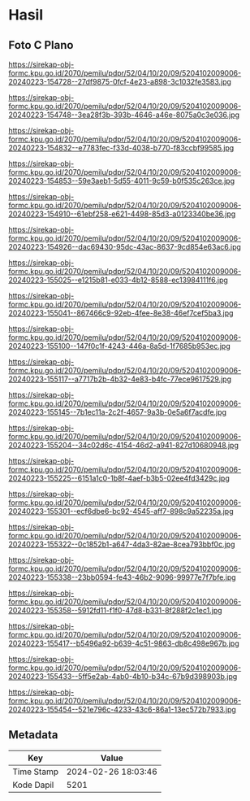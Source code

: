 # Hasil

## Foto C Plano

https://sirekap-obj-formc.kpu.go.id/2070/pemilu/pdpr/52/04/10/20/09/5204102009006-20240223-154728--27df9875-0fcf-4e23-a898-3c1032fe3583.jpg

https://sirekap-obj-formc.kpu.go.id/2070/pemilu/pdpr/52/04/10/20/09/5204102009006-20240223-154748--3ea28f3b-393b-4646-a46e-8075a0c3e036.jpg

https://sirekap-obj-formc.kpu.go.id/2070/pemilu/pdpr/52/04/10/20/09/5204102009006-20240223-154832--e7783fec-f33d-4038-b770-f83ccbf99585.jpg

https://sirekap-obj-formc.kpu.go.id/2070/pemilu/pdpr/52/04/10/20/09/5204102009006-20240223-154853--59e3aeb1-5d55-4011-9c59-b0f535c263ce.jpg

https://sirekap-obj-formc.kpu.go.id/2070/pemilu/pdpr/52/04/10/20/09/5204102009006-20240223-154910--61ebf258-e621-4498-85d3-a0123340be36.jpg

https://sirekap-obj-formc.kpu.go.id/2070/pemilu/pdpr/52/04/10/20/09/5204102009006-20240223-154926--dac69430-95dc-43ac-8637-9cd854e63ac6.jpg

https://sirekap-obj-formc.kpu.go.id/2070/pemilu/pdpr/52/04/10/20/09/5204102009006-20240223-155025--e1215b81-e033-4b12-8588-ec13984111f6.jpg

https://sirekap-obj-formc.kpu.go.id/2070/pemilu/pdpr/52/04/10/20/09/5204102009006-20240223-155041--867466c9-92eb-4fee-8e38-46ef7cef5ba3.jpg

https://sirekap-obj-formc.kpu.go.id/2070/pemilu/pdpr/52/04/10/20/09/5204102009006-20240223-155100--147f0c1f-4243-446a-8a5d-1f7685b953ec.jpg

https://sirekap-obj-formc.kpu.go.id/2070/pemilu/pdpr/52/04/10/20/09/5204102009006-20240223-155117--a7717b2b-4b32-4e83-b4fc-77ece9617529.jpg

https://sirekap-obj-formc.kpu.go.id/2070/pemilu/pdpr/52/04/10/20/09/5204102009006-20240223-155145--7b1ec11a-2c2f-4657-9a3b-0e5a6f7acdfe.jpg

https://sirekap-obj-formc.kpu.go.id/2070/pemilu/pdpr/52/04/10/20/09/5204102009006-20240223-155204--34c02d6c-4154-46d2-a941-827d10680948.jpg

https://sirekap-obj-formc.kpu.go.id/2070/pemilu/pdpr/52/04/10/20/09/5204102009006-20240223-155225--6151a1c0-1b8f-4aef-b3b5-02ee4fd3429c.jpg

https://sirekap-obj-formc.kpu.go.id/2070/pemilu/pdpr/52/04/10/20/09/5204102009006-20240223-155301--ecf6dbe6-bc92-4545-aff7-898c9a52235a.jpg

https://sirekap-obj-formc.kpu.go.id/2070/pemilu/pdpr/52/04/10/20/09/5204102009006-20240223-155322--0c1852b1-a647-4da3-82ae-8cea793bbf0c.jpg

https://sirekap-obj-formc.kpu.go.id/2070/pemilu/pdpr/52/04/10/20/09/5204102009006-20240223-155338--23bb0594-fe43-46b2-9096-99977e7f7bfe.jpg

https://sirekap-obj-formc.kpu.go.id/2070/pemilu/pdpr/52/04/10/20/09/5204102009006-20240223-155358--5912fd11-f1f0-47d8-b331-8f288f2c1ec1.jpg

https://sirekap-obj-formc.kpu.go.id/2070/pemilu/pdpr/52/04/10/20/09/5204102009006-20240223-155417--b5496a92-b639-4c51-9863-db8c498e967b.jpg

https://sirekap-obj-formc.kpu.go.id/2070/pemilu/pdpr/52/04/10/20/09/5204102009006-20240223-155433--5ff5e2ab-4ab0-4b10-b34c-67b9d398903b.jpg

https://sirekap-obj-formc.kpu.go.id/2070/pemilu/pdpr/52/04/10/20/09/5204102009006-20240223-155454--521e796c-4233-43c6-86a1-13ec572b7933.jpg


## Metadata

| Key        | Value               |
| ---------- | ------------------- |
| Time Stamp | 2024-02-26 18:03:46 |
| Kode Dapil | 5201                |



